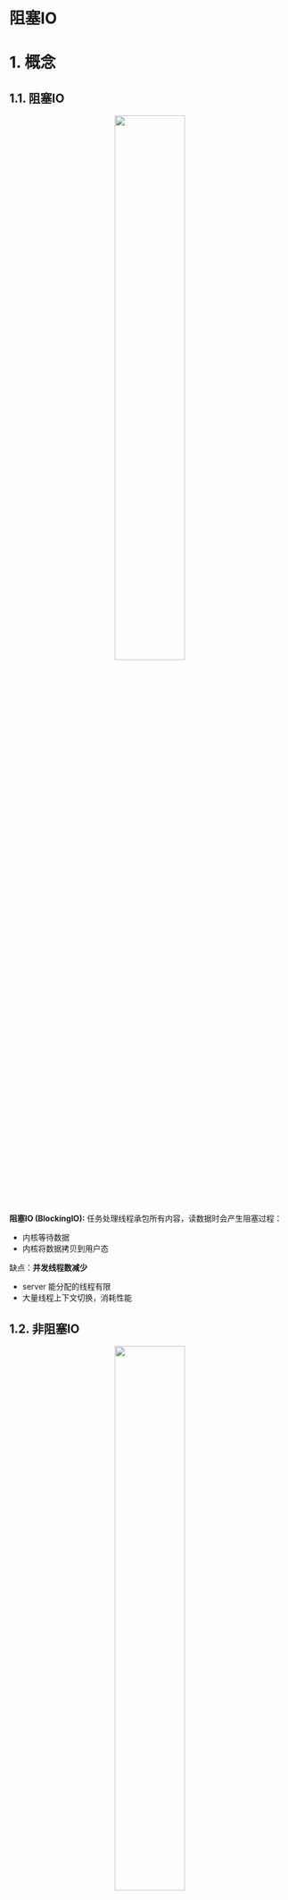 # 阻塞IO

# 1. 概念

## 1.1. 阻塞IO

<p style="text-align:center;"><img src="/cpp_notes/image/http/blockingIO.png" width="50%" align="middle" /></p>

**阻塞IO (BlockingIO):** 任务处理线程承包所有内容，读数据时会产生阻塞过程：
- 内核等待数据
- 内核将数据拷贝到用户态

缺点：**并发线程数减少**
- server 能分配的线程有限
- 大量线程上下文切换，消耗性能

## 1.2. 非阻塞IO

<p style="text-align:center;"><img src="/cpp_notes/image/http/NoBlockingIO.png" width="50%" align="middle" /></p>

**非阻塞IO (NoBlockingIO) :** 将等待数据的阻塞过程从任务处理线程中分离，承包给其他线程处理。

缺点：
- 需要不断循环内核，数据是否已经就绪
- 不同客户端各自管各自的


## 1.3. 非阻塞IO实现

**非阻塞IO需要内核辅助实现**

```cpp
// 创建 socket 的时候实现
// type 设置为： SOCK_NONBLOCK
int socket(int domain, int type, int protocol);

// 对创建好的 socket 进行修改
int fcntl(int socketfd, int cmd, ...);
fcntl(socket,F_SETFL, flags| O_NONBLOCK);
```

# 2. IO多路复用I

## 2.1. 概念

非阻塞IO中，各个客户端服务线程会进行大量的「系统调用」去查询数据的准备情况。**IO多路复用I的目的就是减少这些系统调用。**

<p style="text-align:center;"><img src="/cpp_notes/image/http/select.png" width="50%" align="middle" /></p>

改进思路：
- 单个客户端服务线程查询，改为多客户端线程查询，并且由 `select` 进行统一管理
- 数据准备好之后，由内核通知上层引用，就不需要大量的系统调用去查询

## 2.2. select

```cpp
#include <sys/select.h>
#include <sys/time.h>

int select(
            int maxfdp1, 
            fd_set * readest,  // 读事件集合
            fd_set *writeset,  // 写事件集合
            fd_set *exceptset, // 异常事件集合
            const struct timeval *timeout
            );
```

- `fd_set`：一个long类型的数组，其中每一个数组元素都能与任意一个打开的句柄（socket句柄、文件、命名管道、设备句柄等）建立联系。由内核根据IO状态修改fe_set的内容，由此来通知执行了select()的进程哪一socket或文件可读。

    ```cpp
    fd_set  set;
    /*将set清零使集合中不含任何fd*/
    FD_ZERO(&set);        
    /*将fd加入set集合*/
    FD_SET(fd, &set);      
    /*将fd从set集合中清除*/
    FD_CLR(fd, &set);      
    /*测试fd是否在set集合中*/
    FD_ISSET(fd, &set);   
    ```
- `timeout`: 超时控制
  - null: 永远等待
  - 数组设置时间
  - 数组设置为 0：立即返回
   ```cpp
    struct timeval{
        // 秒
        long tv_sec;
        // 微秒
        long tv_usec;
    }
   ```

- `maxfdp1`：能够被 `select` 管理的 socket 个数，**值为 socket 描述符最大值 + 1 （`0`也可以作为一个描述符）**。最大描述符就是服务器描述符


<p style="text-align:center;"><img src="/cpp_notes/image/http/selectcode.jpg" width="100%" align="middle" /></p>


## 2.3. poll

```cpp
#include <poll.h>
int poll(
    struct pollfd *fdarray, // 描述符数组
    unsigned long nfds,     // 数组长度
    int timeout             // 超时
)

struct pollfd{
    int fd;         // 描述符
    short events;   // 事件
    short revents;  // 准备好的事件
}

```
- `timeout`:
  - 小于0: 永远等待
  - 等于 0：立即返回
  - 设置时间
- `fdarray`: 每个元素为 `pollfd` 的数组
- `nfds`：数组长度

<p style="text-align:center;"><img src="/cpp_notes/image/http/pollEvent.png" width="75%" align="middle" /></p>

<p style="text-align:center;"><img src="/cpp_notes/image/http/pollcode.jpg" width="100%" align="middle" /></p>

## 2.4. 缺陷

每次集中系统调用
1. 将所有的 `fd_set` 或者 `fdarray` 从用户态拷贝到内核态；
2. 当发生事件时，又将所有的 `fd_set` 或者 `fdarray` 从内核态拷贝到用户态；
3. 然后在用户态遍历数组，去找哪些描述符发生了变化。(模糊通知)

# 3. IO多路复用II

## 3.1. 概念

将第一版本中的模糊通知变成明确通知，不用在遍历描述数组了，并且取消描述数组在用户态、内核态之间的来回拷贝。

<p style="text-align:center;"><img src="/cpp_notes/image/http/epoll.png" width="75%" align="middle" /></p>

## 3.2. epoll创建


```cpp
#include <sys/epoll.h>
int epoll_create(int size);
```
- 返回值： epoll 句柄，值为`-1`时，表示失败
- `size`：必须大于 0
- epoll 句柄：指向内核中的资源，需要使用 `close()` 关闭

## 3.3. epoll管理

>[!tip]
> 将哪个客户端 (fd) 的哪些事件 (event) 交给哪个 epoll (epfd) 管理 (op)

```cpp
 int epoll_ctl(int epfd, int op, int fd, struct epoll_event *event);
```

- `op`：管理操作
    - **EPOLL_CTL_ADD**：注册新的fd到epfd中；
    - **EPOLL_CTL_MOD**：修改原来的事件；
    - **EPOLL_CTL_DEL**：从epfd中删除一个fd；
- `event`：事件

<p style="text-align:center;"><img src="/cpp_notes/image/http/epollEvent.png" width="75%" align="middle" /></p>

## 3.4. epoll等待

```cpp
 int epoll_wait(int epfd, struct epoll_event * events, int maxevents, int timeout);
```
- `events`：用于拷贝事件的数组
- `maxevents`：事件数组的最大长度；当就绪事件比这个多时，那就下一次拷贝
- 返回值`cnt`：
  - 0：超时时间，无就绪列表
  - **大于0：就绪列表个数，从`0 ~ cnt-1`的事件都是就绪的**
  - -1：发生错误，通过`errno`进行确认

## 3.5. ET与LT

<p style="text-align:center;"><img src="/cpp_notes/image/http/et_lt.png" width="75%" align="middle" /></p>

**ET触发与LT触发：** 描述的是判断是否有事件发生的方式

首先定义高低电平
- **高电平：** 数据可读；数据可写
- **低电平：** 数据不可读；数据不可写

电平变化的触发模式
- **水平触发模式：** 只要处于高电平，就触发事件（不需要立即处理完事件，例如缓存中有数据了，可以现在读一点，下次再来读一点）
  1. 低电平 -> 高电平
  2. 处于高电平状态
- **边缘触发模式：** 只触发一次事件（需要在当前状态，一次性处理完事件，例如缓存中有数据了，需要马上循环全部读取干净）
  1. 低电平 -> 高电平


## 3.6. 案例

<p style="text-align:center;"><img src="/cpp_notes/image/http/epollCode1.png" width="75%" align="middle" /></p>

<p style="text-align:center;"><img src="/cpp_notes/image/http/epollCode2.png" width="75%" align="middle" /></p>


# 4. 扩展

- 异步IO
- 信号IO

# 5. 网络问题

**linux惊群效应：** 类似条件量的`broadcast`，进来了一个资源，但是叫醒了一大堆人


**c10k问题：** 客户端高并发


